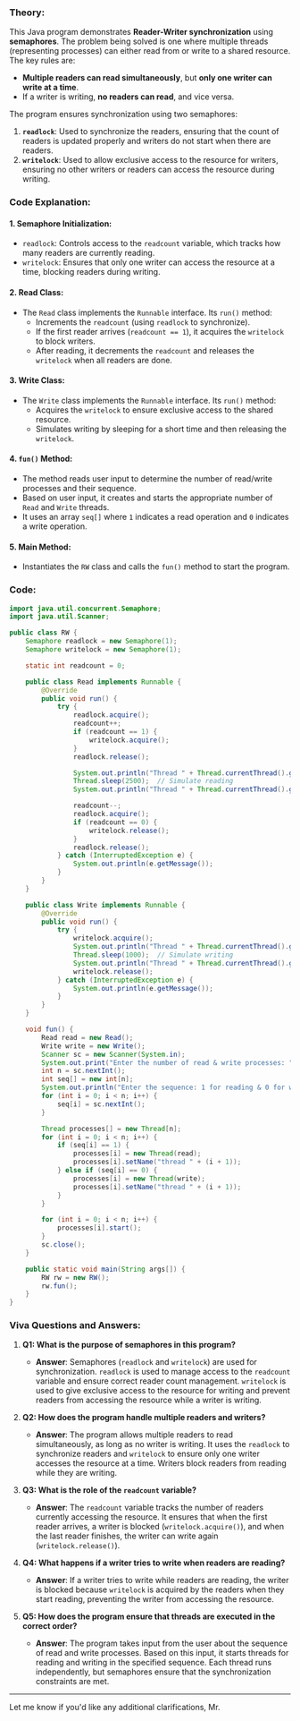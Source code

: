 ### **Theory**:

This Java program demonstrates **Reader-Writer synchronization** using **semaphores**. The problem being solved is one where multiple threads (representing processes) can either read from or write to a shared resource. The key rules are:

- **Multiple readers can read simultaneously**, but **only one writer can write at a time**.
- If a writer is writing, **no readers can read**, and vice versa.

The program ensures synchronization using two semaphores:
1. **`readlock`**: Used to synchronize the readers, ensuring that the count of readers is updated properly and writers do not start when there are readers.
2. **`writelock`**: Used to allow exclusive access to the resource for writers, ensuring no other writers or readers can access the resource during writing.

### **Code Explanation**:

#### 1. **Semaphore Initialization**:
   - `readlock`: Controls access to the `readcount` variable, which tracks how many readers are currently reading.
   - `writelock`: Ensures that only one writer can access the resource at a time, blocking readers during writing.

#### 2. **Read Class**:
   - The `Read` class implements the `Runnable` interface. Its `run()` method:
     - Increments the `readcount` (using `readlock` to synchronize).
     - If the first reader arrives (`readcount == 1`), it acquires the `writelock` to block writers.
     - After reading, it decrements the `readcount` and releases the `writelock` when all readers are done.

#### 3. **Write Class**:
   - The `Write` class implements the `Runnable` interface. Its `run()` method:
     - Acquires the `writelock` to ensure exclusive access to the shared resource.
     - Simulates writing by sleeping for a short time and then releasing the `writelock`.

#### 4. **`fun()` Method**:
   - The method reads user input to determine the number of read/write processes and their sequence.
   - Based on user input, it creates and starts the appropriate number of `Read` and `Write` threads.
   - It uses an array `seq[]` where `1` indicates a read operation and `0` indicates a write operation.

#### 5. **Main Method**:
   - Instantiates the `RW` class and calls the `fun()` method to start the program.

### **Code**:

```java
import java.util.concurrent.Semaphore;
import java.util.Scanner;

public class RW {
    Semaphore readlock = new Semaphore(1);
    Semaphore writelock = new Semaphore(1);

    static int readcount = 0;

    public class Read implements Runnable {
        @Override
        public void run() {
            try {
                readlock.acquire();
                readcount++;
                if (readcount == 1) {
                    writelock.acquire();
                }
                readlock.release();

                System.out.println("Thread " + Thread.currentThread().getName() + " is reading.");
                Thread.sleep(2500);  // Simulate reading
                System.out.println("Thread " + Thread.currentThread().getName() + " has finished reading");

                readcount--;
                readlock.acquire();
                if (readcount == 0) {
                    writelock.release();
                }
                readlock.release();
            } catch (InterruptedException e) {
                System.out.println(e.getMessage());
            }
        }
    }

    public class Write implements Runnable {
        @Override
        public void run() {
            try {
                writelock.acquire();
                System.out.println("Thread " + Thread.currentThread().getName() + " is Writing.");
                Thread.sleep(1000);  // Simulate writing
                System.out.println("Thread " + Thread.currentThread().getName() + " has finished writing.");
                writelock.release();
            } catch (InterruptedException e) {
                System.out.println(e.getMessage());
            }
        }
    }

    void fun() {
        Read read = new Read();
        Write write = new Write();
        Scanner sc = new Scanner(System.in);
        System.out.print("Enter the number of read & write processes: ");
        int n = sc.nextInt();
        int seq[] = new int[n];
        System.out.println("Enter the sequence: 1 for reading & 0 for writing.");
        for (int i = 0; i < n; i++) {
            seq[i] = sc.nextInt();
        }

        Thread processes[] = new Thread[n];
        for (int i = 0; i < n; i++) {
            if (seq[i] == 1) {
                processes[i] = new Thread(read);
                processes[i].setName("thread " + (i + 1));
            } else if (seq[i] == 0) {
                processes[i] = new Thread(write);
                processes[i].setName("thread " + (i + 1));
            }
        }

        for (int i = 0; i < n; i++) {
            processes[i].start();
        }
        sc.close();
    }

    public static void main(String args[]) {
        RW rw = new RW();
        rw.fun();
    }
}
```

### **Viva Questions and Answers**:

1. **Q1: What is the purpose of semaphores in this program?**
   - **Answer**: Semaphores (`readlock` and `writelock`) are used for synchronization. `readlock` is used to manage access to the `readcount` variable and ensure correct reader count management. `writelock` is used to give exclusive access to the resource for writing and prevent readers from accessing the resource while a writer is writing.

2. **Q2: How does the program handle multiple readers and writers?**
   - **Answer**: The program allows multiple readers to read simultaneously, as long as no writer is writing. It uses the `readlock` to synchronize readers and `writelock` to ensure only one writer accesses the resource at a time. Writers block readers from reading while they are writing.

3. **Q3: What is the role of the `readcount` variable?**
   - **Answer**: The `readcount` variable tracks the number of readers currently accessing the resource. It ensures that when the first reader arrives, a writer is blocked (`writelock.acquire()`), and when the last reader finishes, the writer can write again (`writelock.release()`).

4. **Q4: What happens if a writer tries to write when readers are reading?**
   - **Answer**: If a writer tries to write while readers are reading, the writer is blocked because `writelock` is acquired by the readers when they start reading, preventing the writer from accessing the resource.

5. **Q5: How does the program ensure that threads are executed in the correct order?**
   - **Answer**: The program takes input from the user about the sequence of read and write processes. Based on this input, it starts threads for reading and writing in the specified sequence. Each thread runs independently, but semaphores ensure that the synchronization constraints are met.

---

Let me know if you'd like any additional clarifications, Mr.
